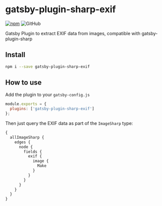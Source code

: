 # gatsby-plugin-sharp-exif

[![npm](https://img.shields.io/npm/v/gatsby-plugin-sharp-exif)](https://www.npmjs.com/package/gatsby-plugin-sharp-exif) ![GitHub](https://img.shields.io/github/license/thomasgassmann/gatsby-plugin-sharp-exif)

Gatsby Plugin to extract EXIF data from images, compatible with gatsby-plugin-sharp

## Install

```sh
npm i --save gatsby-plugin-sharp-exif
```

## How to use

Add the plugin to your `gatsby-config.js`

```js
module.exports = {
  plugins: ['gatsby-plugin-sharp-exif']
};
```

Then just query the EXIF data as part of the `ImageSharp` type:

```graphql
{
  allImageSharp {
    edges {
      node {
        fields {
          exif {
            image {
              Make
            }
          }
        }
      }
    }
  }
}
```
